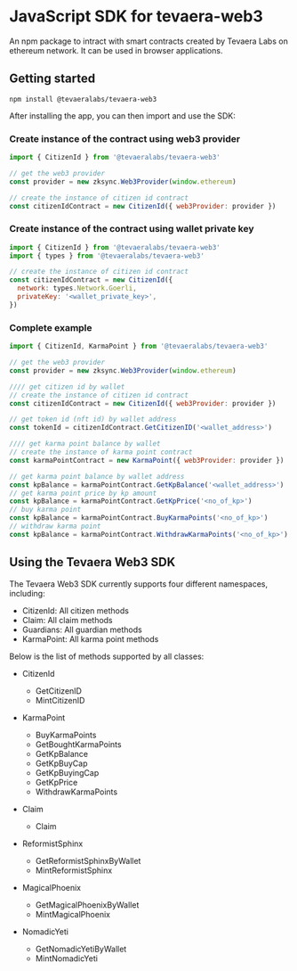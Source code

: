 # JavaScript SDK for tevaera-web3

An npm package to intract with smart contracts created by Tevaera Labs on ethereum network. It can be used in browser applications.

## Getting started

`npm install @tevaeralabs/tevaera-web3`

After installing the app, you can then import and use the SDK:

### Create instance of the contract using web3 provider

```javascript
import { CitizenId } from '@tevaeralabs/tevaera-web3'

// get the web3 provider
const provider = new zksync.Web3Provider(window.ethereum)

// create the instance of citizen id contract
const citizenIdContract = new CitizenId({ web3Provider: provider })
```

### Create instance of the contract using wallet private key

```javascript
import { CitizenId } from '@tevaeralabs/tevaera-web3'
import { types } from '@tevaeralabs/tevaera-web3'

// create the instance of citizen id contract
const citizenIdContract = new CitizenId({
  network: types.Network.Goerli,
  privateKey: '<wallet_private_key>',
})
```

### Complete example

```javascript
import { CitizenId, KarmaPoint } from '@tevaeralabs/tevaera-web3'

// get the web3 provider
const provider = new zksync.Web3Provider(window.ethereum)

//// get citizen id by wallet
// create the instance of citizen id contract
const citizenIdContract = new CitizenId({ web3Provider: provider })

// get token id (nft id) by wallet address
const tokenId = citizenIdContract.GetCitizenID('<wallet_address>')

//// get karma point balance by wallet
// create the instance of karma point contract
const karmaPointContract = new KarmaPoint({ web3Provider: provider })

// get karma point balance by wallet address
const kpBalance = karmaPointContract.GetKpBalance('<wallet_address>')
// get karma point price by kp amount
const kpBalance = karmaPointContract.GetKpPrice('<no_of_kp>')
// buy karma point
const kpBalance = karmaPointContract.BuyKarmaPoints('<no_of_kp>')
// withdraw karma point
const kpBalance = karmaPointContract.WithdrawKarmaPoints('<no_of_kp>')
```

## Using the Tevaera Web3 SDK

The Tevaera Web3 SDK currently supports four different namespaces, including:

- CitizenId: All citizen methods
- Claim: All claim methods
- Guardians: All guardian methods
- KarmaPoint: All karma point methods

Below is the list of methods supported by all classes:

- CitizenId

  - GetCitizenID
  - MintCitizenID

- KarmaPoint

  - BuyKarmaPoints
  - GetBoughtKarmaPoints
  - GetKpBalance
  - GetKpBuyCap
  - GetKpBuyingCap
  - GetKpPrice
  - WithdrawKarmaPoints

- Claim

  - Claim

- ReformistSphinx

  - GetReformistSphinxByWallet
  - MintReformistSphinx

- MagicalPhoenix

  - GetMagicalPhoenixByWallet
  - MintMagicalPhoenix

- NomadicYeti

  - GetNomadicYetiByWallet
  - MintNomadicYeti
